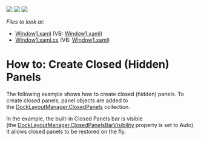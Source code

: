 <!-- default badges list -->
![](https://img.shields.io/endpoint?url=https://codecentral.devexpress.com/api/v1/VersionRange/128643277/21.1.5%2B)
[![](https://img.shields.io/badge/Open_in_DevExpress_Support_Center-FF7200?style=flat-square&logo=DevExpress&logoColor=white)](https://supportcenter.devexpress.com/ticket/details/E1640)
[![](https://img.shields.io/badge/📖_How_to_use_DevExpress_Examples-e9f6fc?style=flat-square)](https://docs.devexpress.com/GeneralInformation/403183)
<!-- default badges end -->
<!-- default file list -->
*Files to look at*:

* [Window1.xaml](./CS/CreateHiddenPanel_Ex/Window1.xaml) (VB: [Window1.xaml](./VB/CreateHiddenPanel_Ex/Window1.xaml))
* [Window1.xaml.cs](./CS/CreateHiddenPanel_Ex/Window1.xaml.cs) (VB: [Window1.xaml](./VB/CreateHiddenPanel_Ex/Window1.xaml))
<!-- default file list end -->
# How to: Create Closed (Hidden) Panels


<p>The following example shows how to create closed (hidden) panels. To create closed panels, panel objects are added to the <a href="https://documentation.devexpress.com/#WPF/DevExpressXpfDockingDockLayoutManager_ClosedPanelstopic">DockLayoutManager.ClosedPanels</a> collection.</p>
<p>In the example, the built-in Closed Panels bar is visible (the <a href="https://documentation.devexpress.com/#WPF/DevExpressXpfDockingDockLayoutManager_ClosedPanelsBarVisibilitytopic">DockLayoutManager.ClosedPanelsBarVisibility</a> property is set to Auto). It allows closed panels to be restored on the fly.</p>

<br/>


